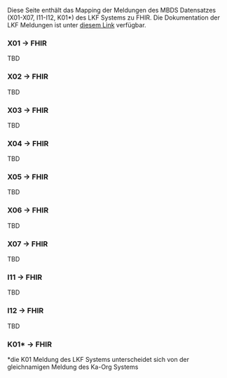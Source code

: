 Diese Seite enthält das Mapping der Meldungen des MBDS Datensatzes (X01-X07, I11-I12, K01*) des LKF Systems zu FHIR. Die Dokumentation der LKF Meldungen ist unter <a href="https://www.sozialministerium.at/dam/jcr:9685da35-603a-4263-8025-6be5628c99b6/ANHANG1%20-%20AUFBAU%20UND%20INHALT%20DER%20DATENMELDUNGEN%202024.pdf">diesem Link</a> verfügbar.

### X01 -> FHIR
TBD
### X02 -> FHIR
TBD
### X03 -> FHIR
TBD
### X04 -> FHIR
TBD
### X05 -> FHIR
TBD
### X06 -> FHIR
TBD
### X07 -> FHIR
TBD
### I11 -> FHIR
TBD
### I12 -> FHIR
TBD
### K01* -> FHIR
*die K01 Meldung des LKF Systems unterscheidet sich von der gleichnamigen Meldung des Ka-Org Systems
